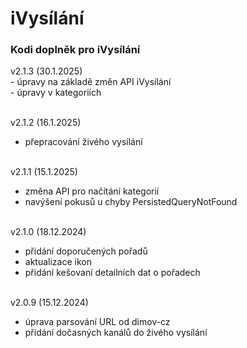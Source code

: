 <h1>iVysílání</h1>
<p>
<h3>Kodi doplněk pro iVysílání</h3>
<p>
v2.1.3 (30.1.2025)<br>
- úpravy na základě změn API iVysílání<br>
- úpravy v kategoriích<br><br>

v2.1.2 (16.1.2025)<br>
- přepracování živého vysílání<br><br>

v2.1.1 (15.1.2025)<br>
- změna API pro načítání kategorií<br>
- navýšení pokusů u chyby PersistedQueryNotFound<br><br>

v2.1.0 (18.12.2024)<br>
- přidání doporučených pořadů<br>
- aktualizace ikon<br>
- přidání kešovaní detailních dat o pořadech<br><br>

v2.0.9 (15.12.2024)<br>
- úprava parsování URL od dimov-cz<br>
- přidání dočasných kanálů do živého vysílání<br><br>
</p>
